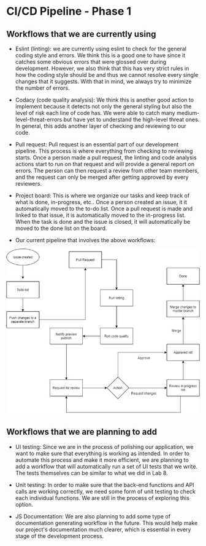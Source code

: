 # CI/CD Pipeline - Phase 1

## Workflows that we are currently using

- Eslint (linting): we are currently using eslint to check for the general coding style and errors. We think this is a good one to have since it catches some obvious errors that were glossed over during development. However, we also think that this has very strict rules in how the coding style should be and thus we cannot resolve every single changes that it suggests. With that in mind, we always try to minimize the number of errors.

- Codacy (code quality analysis): We think this is another good action to implement because it detects not only the general styling but also the level of risk each line of code has. We were able to catch many medium-level-threat-errors but have yet to understand the high-level threat ones. In general, this adds another layer of checking and reviewing to our code.

- Pull request: Pull request is an essential part of our development pipeline. This process is where everything from checking to reviewing starts. Once a person made a pull request, the linting and code analysis actions start to run on that request and will provide a general report on errors. The person can then request a review from other team members, and the request can only be merged after getting approved by every reviewers.

- Project board: This is where we organize our tasks and keep track of what is done, in-progress, etc.. Once a person created an issue, it it automatically moved to the to-do list. Once a pull request is made and linked to that issue, it is automatically moved to the in-progress list. When the task is done and the issue is closed, it will  automatically be moved to the done list on the board.

- Our current pipeline that involves the above workflows:

![Workflow Diagram](https://raw.githubusercontent.com/cse110-fa21-group16/cse110-fa21-group16/master/admin/cipipeline/phase1.drawio.png)

## Workflows that we are planning to add

- UI testing: Since we are in the process of polishing our application, we want to make sure that everything is working as intended. In order to automate this process and make it more efficient, we are planning to add a workflow that will automatically run a set of UI tests that we write. The tests themselves can be similar to what we did in Lab 8.

- Unit testing: In order to make sure that the back-end functions and API calls are working correctly, we need some form of unit testing to check each individual functions. We are still in the process of exploring this option.

- JS Documentation: We are also planning to add some type of documentation generating workflow in the future. This would help make our project's documentation much clearer, which is essential in every stage of the development process.